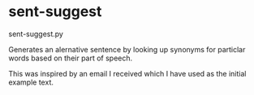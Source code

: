 sent-suggest
============

sent-suggest.py

Generates an alernative sentence by looking up synonyms for particlar words based on their part of speech.

This was inspired by an email I received which I have used as the initial example text.




